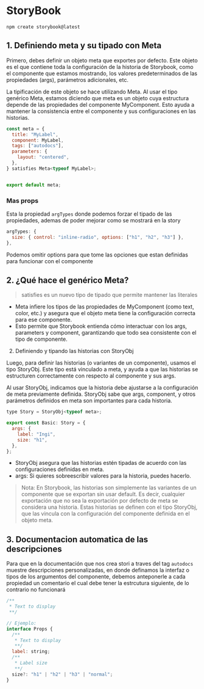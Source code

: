 # StoryBook

`npm create storybook@latest`

## 1. Definiendo meta y su tipado con Meta

Primero, debes definir un objeto meta que exportes por defecto. Este objeto es el que contiene toda la configuración de la historia de Storybook, como el componente que estamos mostrando, los valores predeterminados de las propiedades (args), parámetros adicionales, etc.

La tipificación de este objeto se hace utilizando Meta. Al usar el tipo genérico Meta<typeof MyComponent>, estamos diciendo que meta es un objeto cuya estructura depende de las propiedades del componente MyComponent. Esto ayuda a mantener la consistencia entre el componente y sus configuraciones en las historias.

```js
const meta = {
  title: "MyLabel",
  component: MyLabel,
  tags: ["autodocs"],
  parameters: {
    layout: "centered",
  },
} satisfies Meta<typeof MyLabel>;


export default meta;
```

### Mas props

Esta la propiedad `argTypes` donde podemos forzar el tipado de las propiedades, ademas de poder mejorar como se mostrará en la story

```js
argTypes: {
  size: { control: "inline-radio", options: ["h1", "h2", "h3"] },
},
```

Podemos omitir options para que tome las opciones que estan definidas para funcionar con el componente

## 2. ¿Qué hace el genérico Meta<typeof MyComponent>?

> satisfies es un nuevo tipo de tipado que permite mantener las literales

- Meta<typeof MyComponent> infiere los tipos de las propiedades de MyComponent (como text, color, etc.) y asegura que el objeto meta tiene la configuración correcta para ese componente.
- Esto permite que Storybook entienda cómo interactuar con los args, parameters y component, garantizando que todo sea consistente con el tipo de componente.

2. Definiendo y tipando las historias con StoryObj

Luego, para definir las historias (o variantes de un componente), usamos el tipo StoryObj. Este tipo está vinculado a meta, y ayuda a que las historias se estructuren correctamente con respecto al componente y sus args.

Al usar StoryObj<typeof meta>, indicamos que la historia debe ajustarse a la configuración de meta previamente definida. StoryObj sabe que args, component, y otros parámetros definidos en meta son importantes para cada historia.

```js
type Story = StoryObj<typeof meta>;

export const Basic: Story = {
  args: {
    label: "Ingi",
    size: "h1",
  },
};
```

- StoryObj<typeof meta> asegura que las historias estén tipadas de acuerdo con las configuraciones definidas en meta.
- args: Si quieres sobreescribir valores para la historia, puedes hacerlo.

> Nota: En Storybook, las historias son simplemente las variantes de un componente que se exportan sin usar default. Es decir, cualquier exportación que no sea la exportación por defecto de meta se considera una historia. Estas historias se definen con el tipo StoryObj<typeof meta>, que las vincula con la configuración del componente definida en el objeto meta.

## 3. Documentacion automatica de las descripciones

Para que en la documentación que nos crea stori a traves del tag `autodocs` muestre descripciones personalizadas, en donde definamos la interfaz o tipos de los argumentos del componente, debemos anteponerle a cada propiedad un comentario el cual debe tener la estrcutura siguiente, de lo contrario no funcionará

```js
/**
 * Text to display
 **/

// Ejemplo:
interface Props {
  /**
   * Text to display
   **/
  label: string;
  /**
   * Label size
   **/
  size?: "h1" | "h2" | "h3" | "normal";
}
```
